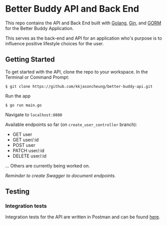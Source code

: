 # Better Buddy API and Back End

This repo contains the API and Back End built with [Golang](https://golang.org/), [Gin](https://gin-gonic.com/docs/introduction/), and [GORM](http://gorm.io/) for the Better Buddy Application.

This serves as the back-end and API for an application who's purpose is to influence positive lifestyle choices for the user.

## Getting Started
To get started with the API, clone the repo to your workspace. In the Terminal or Command Prompt:
```
$ git clone https://github.com/kkjasoncheung/better-buddy-api.git
```
Run the app
```
$ go run main.go
```

Navigate to `localhost:8080`

Available endpoints so far (on `create_user_controller` branch):
- GET user
- GET user/:id
- POST user
- PATCH user/:id
- DELETE user/:id

... Others are currently being worked on.

_*Reminder to create Swagger to document endpoints.*_

## Testing
### Integration tests
Integration tests for the API are written in Postman and can be found [here](https://www.getpostman.com/collections/3ac335ffc3557a389945).
